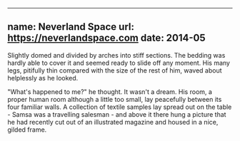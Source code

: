 ---
name: Neverland Space
url: https://neverlandspace.com
date: 2014-05
-------------
Slightly domed and divided by arches into stiff sections. The bedding was hardly able to cover it and seemed ready to slide off any moment. His many legs, pitifully thin compared with the size of the rest of him, waved about helplessly as he looked. 

"What's happened to me?" he thought. It wasn't a dream. His room, a proper human room although a little too small, lay peacefully between its four familiar walls. A collection of textile samples lay spread out on the table - Samsa was a travelling salesman - and above it there hung a picture that he had recently cut out of an illustrated magazine and housed in a nice, gilded frame.
